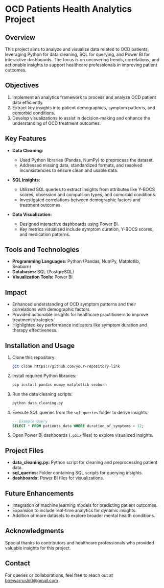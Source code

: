# OCD Patients Health Analytics Project

## Overview
This project aims to analyze and visualize data related to OCD patients, leveraging Python for data cleaning, SQL for querying, and Power BI for interactive dashboards. The focus is on uncovering trends, correlations, and actionable insights to support healthcare professionals in improving patient outcomes.

## Objectives
1. Implement an analytics framework to process and analyze OCD patient data efficiently.
2. Extract key insights into patient demographics, symptom patterns, and comorbid conditions.
3. Develop visualizations to assist in decision-making and enhance the understanding of OCD treatment outcomes.

## Key Features
- **Data Cleaning:**
  - Used Python libraries (Pandas, NumPy) to preprocess the dataset.
  - Addressed missing data, standardized formats, and resolved inconsistencies to ensure clean and usable data.

- **SQL Insights:**
  - Utilized SQL queries to extract insights from attributes like Y-BOCS scores, obsession and compulsion types, and comorbid conditions.
  - Investigated correlations between demographic factors and treatment outcomes.

- **Data Visualization:**
  - Designed interactive dashboards using Power BI.
  - Key metrics visualized include symptom duration, Y-BOCS scores, and medication patterns.

## Tools and Technologies
- **Programming Languages:** Python (Pandas, NumPy, Matplotlib, Seaborn)
- **Databases:** SQL (PostgreSQL)
- **Visualization Tools:** Power BI

## Impact
- Enhanced understanding of OCD symptom patterns and their correlations with demographic factors.
- Provided actionable insights for healthcare practitioners to improve treatment strategies.
- Highlighted key performance indicators like symptom duration and therapy effectiveness.

## Installation and Usage
1. Clone this repository:
   ```bash
   git clone https://github.com/your-repository-link
   ```
2. Install required Python libraries:
   ```bash
   pip install pandas numpy matplotlib seaborn
   ```
3. Run the data cleaning scripts:
   ```bash
   python data_cleaning.py
   ```
4. Execute SQL queries from the `sql_queries` folder to derive insights:
   ```sql
   -- Example Query
   SELECT * FROM patients_data WHERE duration_of_symptoms > 12;
   ```
5. Open Power BI dashboards (`.pbix` files) to explore visualized insights.

## Project Files
- **data_cleaning.py:** Python script for cleaning and preprocessing patient data.
- **sql_queries:** Folder containing SQL scripts for querying insights.
- **dashboards:** Power BI files for visualizations.

## Future Enhancements
- Integration of machine learning models for predicting patient outcomes.
- Expansion to include real-time analytics for dynamic insights.
- Addition of more datasets to explore broader mental health conditions.

## Acknowledgments
Special thanks to contributors and healthcare professionals who provided valuable insights for this project.

## Contact
For queries or collaborations, feel free to reach out at birewarrushi0@gmail.com .

